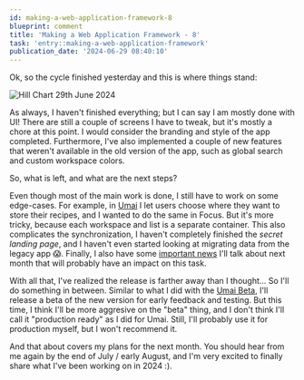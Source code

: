 ```yaml
---
id: making-a-web-application-framework-8
blueprint: comment
title: 'Making a Web Application Framework - 8'
task: 'entry::making-a-web-application-framework'
publication_date: '2024-06-29 08:40:10'
---
```


Ok, so the cycle finished yesterday and this is where things stand:

![Hill Chart 29th June 2024](/img/tasks/hillchart-2024-06-29.png)

As always, I haven't finished everything; but I can say I am mostly done with UI! There are still a couple of screens I have to tweak, but it's mostly a chore at this point. I would consider the branding and style of the app completed. Furthermore, I've also implemented a couple of new features that weren't available in the old version of the app, such as global search and custom workspace colors.

So, what is left, and what are the next steps?

Even though most of the main work is done, I still have to work on some edge-cases. For example, in [Umai](https://umai.noeldemartin.com) I let users choose where they want to store their recipes, and I wanted to do the same in Focus. But it's more tricky, because each workspace and list is a separate container. This also complicates the synchronization, I haven't completely finished the _secret landing page_, and I haven't even started looking at migrating data from the legacy app 😱. Finally, I also have some [important news](https://moodle.org/mod/forum/discuss.php?d=459794#p1846521:~:text=Warm%20thanks%3A,your%20next%20adventure!%20%F0%9F%98%98) I'll talk about next month that will probably have an impact on this task.

With all that, I've realized the release is farther away than I thought... So I'll do something in between. Similar to what I did with the [Umai Beta](https://github.com/NoelDeMartin/umai/issues/1), I'll release a beta of the new version for early feedback and testing. But this time, I think I'll be more aggresive on the "beta" thing, and I don't think I'll call it "production ready" as I did for Umai. Still, I'll probably use it for production myself, but I won't recommend it.

And that about covers my plans for the next month. You should hear from me again by the end of July / early August, and I'm very excited to finally share what I've been working on in 2024 :).
